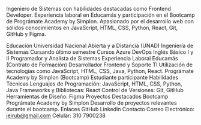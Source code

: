 Ingeniero de Sistemas con habilidades destacadas como Frontend Developer. Experiencia laboral en Educamás y participación en el Bootcamp de Prográmate Academy by Simplon. Apasionado por el desarrollo web con sólidos conocimientos en JavaScript, HTML, CSS, Python, React, Git, GitHub y Figma.

Educación
Universidad Nacional Abierta y a Distancia (UNAD)
Ingeniería de Sistemas
Cursando último semestre
Cursos
Azure DevOps
Inglés Básico I y II
Programador y Analista de Sistemas
Experiencia Laboral
Educamás (Contrato de Formación)
Desarrollador Frontend y Soporte TI
Utilización de tecnologías como JavaScript, HTML, CSS, Java, Python, React.
Prográmate Academy by Simplon (Bootcamp)
Estudiante participante
Habilidades Técnicas
Lenguajes de Programación:
JavaScript, HTML, CSS, Python, Java
Frameworks y Bibliotecas:
React
Control de Versiones:
Git, GitHub
Herramientas de Diseño:
Figma
Proyectos Destacados
Bootcamp Prográmate Academy by Simplon
Desarrollo de proyectos relevantes durante el bootcamp.
Enlaces
GitHub
LinkedIn
Contacto
Correo Electrónico: jeirub@gmail.com
Celular: 310 7900238 
